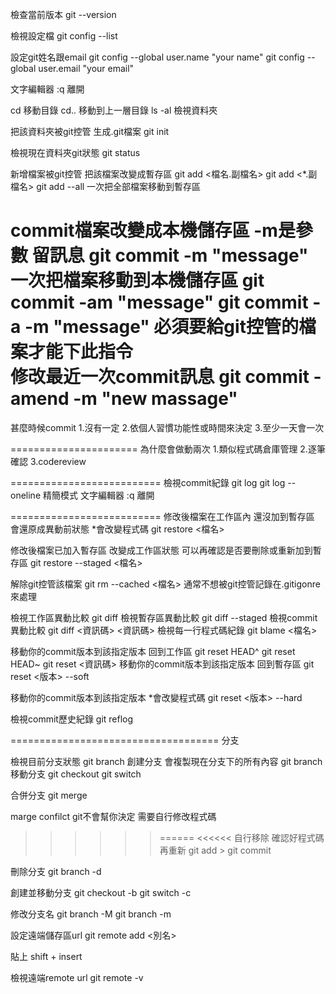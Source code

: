 檢查當前版本
git --version

檢視設定檔
git config --list

設定git姓名跟email
git config --global user.name "your name"
git config --global user.email "your email"

文字編輯器
:q 離開

cd 移動目錄
cd.. 移動到上一層目錄
ls -al 檢視資料夾

把該資料夾被git控管 生成.git檔案
git init

檢視現在資料夾git狀態
git status

新增檔案被git控管 
把該檔案改變成暫存區
git add <檔名.副檔名>
git add <*.副檔名>
git add --all 一次把全部檔案移動到暫存區

commit檔案改變成本機儲存區
-m是參數 留訊息
git commit -m "message"
一次把檔案移動到本機儲存區
git commit -am "message"
git commit -a -m "message"
必須要給git控管的檔案才能下此指令\
修改最近一次commit訊息
git commit -amend -m "new massage"
=====================
甚麼時候commit
1.沒有一定
2.依個人習慣功能性或時間來決定
3.至少一天會一次

======================
為什麼會做動兩次
1.類似程式碼倉庫管理
2.逐筆確認
3.codereview


==========================
檢視commit紀錄
git log
git log --oneline 精簡模式
文字編輯器
:q 離開

==========================
修改後檔案在工作區內 還沒加到暫存區 
會還原成異動前狀態
*會改變程式碼
git restore <檔名>

修改後檔案已加入暫存區 
改變成工作區狀態 
可以再確認是否要刪除或重新加到暫存區
git restore --staged <檔名>

解除git控管該檔案
git rm --cached <檔名>
通常不想被git控管記錄在.gitigonre來處理

檢視工作區異動比較
git diff
檢視暫存區異動比較
git diff --staged
檢視commit異動比較
git diff <資訊碼> <資訊碼>
檢視每一行程式碼紀錄
git blame <檔名>

移動你的commit版本到該指定版本 回到工作區
git reset HEAD^
git reset HEAD~
git reset <資訊碼>
移動你的commit版本到該指定版本 回到暫存區
git reset <版本> --soft

移動你的commit版本到該指定版本 
*會改變程式碼
git reset <版本> --hard

檢視commit歷史紀錄
git reflog


====================================
分支

檢視目前分支狀態
git branch 
創建分支 會複製現在分支下的所有內容
git branch <new branch name>
移動分支
git checkout <branch name>
git switch <branch name>

合併分支
git merge <branch name>

marge confilct
git不會幫你決定 需要自行修改程式碼
>>>>>> ====== <<<<<< 自行移除
確認好程式碼再重新
git add > git commit

刪除分支
git branch -d <branch name>

創建並移動分支
git checkout -b <branch name>
git switch -c <branch name>

修改分支名
git branch -M <new branch name>
git branch -m <old branch name> <new branch name>

設定遠端儲存區url
git remote add <別名> <remote-url>

貼上
shift + insert

檢視遠端remote url
git remote -v
